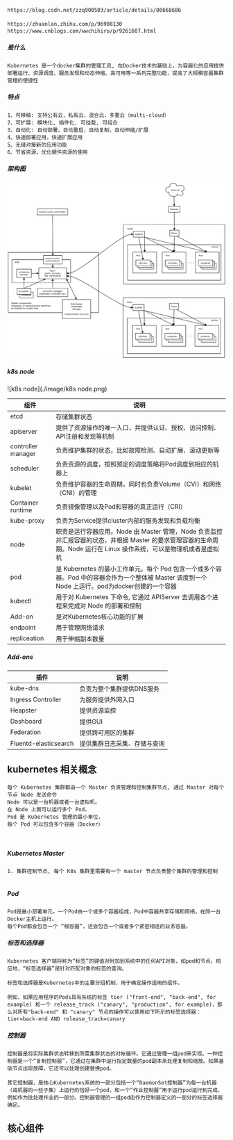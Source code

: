 ```
https://blog.csdn.net/zzq900503/article/details/80668686

https://zhuanlan.zhihu.com/p/96908130
https://www.cnblogs.com/wwchihiro/p/9261607.html
```

##### 是什么

```
Kubernetes 是一个docker集群的管理工具, 在Docker技术的基础上，为容器化的应用提供部署运行、资源调度、服务发现和动态伸缩、高可用等一系列完整功能，提高了大规模容器集群管理的便捷性
```

##### 特点

```
1、可移植: 支持公有云，私有云，混合云，多重云（multi-cloud）
2、可扩展: 模块化, 插件化, 可挂载, 可组合
3、自动化: 自动部署，自动重启，自动复制，自动伸缩/扩展
4、快速部署应用，快速扩展应用
5、无缝对接新的应用功能
6、节省资源，优化硬件资源的使用
```

##### 架构图

![Kubernetes架构图](./image/Kubernetes架构图.png)

##### k8s node

![k8s node](./image/k8s node.png)

| 组件               | 说明                                                         |
| ------------------ | ------------------------------------------------------------ |
| etcd               | 存储集群状态                                                 |
| apiserver          | 提供了资源操作的唯一入口，并提供认证、授权、访问控制、API注册和发现等机制 |
| controller manager | 负责维护集群的状态，比如故障检测、自动扩展、滚动更新等       |
| scheduler          | 负责资源的调度，按照预定的调度策略将Pod调度到相应的机器上    |
| kubelet            | 负责维护容器的生命周期，同时也负责Volume（CVI）和网络（CNI）的管理 |
| Container runtime  | 负责镜像管理以及Pod和容器的真正运行（CRI）                   |
| kube-proxy         | 负责为Service提供cluster内部的服务发现和负载均衡             |
| node               | 职责是运行容器应用。Node 由 Master 管理，Node 负责监控并汇报容器的状态，并根据 Master 的要求管理容器的生命周期。Node 运行在 Linux 操作系统，可以是物理机或者是虚拟机 |
| pod                | 是 Kubernetes 的最小工作单元。每个 Pod 包含一个或多个容器。Pod 中的容器会作为一个整体被 Master 调度到一个 Node 上运行。pod为docker创建的一个容器 |
| kubectl            | 用于对 Kubernetes 下命令, 它通过 APIServer 去调用各个进程来完成对 Node 的部署和控制 |
| Add-on             | 是对Kubernetes核心功能的扩展                                 |
| endpoint           | 用于管理网络请求                                             |
| repliceation       | 用于伸缩副本数量                                             |

##### Add-ons

| 插件                  | 说明                         |
| --------------------- | ---------------------------- |
| kube-dns              | 负责为整个集群提供DNS服务    |
| Ingress Controller    | 为服务提供外网入口           |
| Heapster              | 提供资源监控                 |
| Dashboard             | 提供GUI                      |
| Federation            | 提供跨可用区的集群           |
| Fluentd-elasticsearch | 提供集群日志采集、存储与查询 |





## kubernetes 相关概念

```
每个 Kubernetes 集群都由一个 Master 负责管理和控制集群节点, 通过 Master 对每个节点 Node 发送命令
Node 可以是一台机器或者一台虚拟机。
在 Node 上面可以运行多个 Pod，
Pod 是 Kubernetes 管理的最小单位，
每个 Pod 可以包含多个容器（Docker）



```

##### Kubernetes Master

```
1. 集群控制节点, 每个 K8s 集群里需要有一个 master 节点负责整个集群的管理和控制


```



##### Pod

```
Pod是最小部署单元，一个Pod由一个或多个容器组成，Pod中容器共享存储和网络，在同一台Docker主机上运行。
每个Pod都会包含一个 “根容器”，还会包含一个或者多个紧密相连的业务容器。 
```

##### 标签和选择器

```
Kubernetes 客户端将称为“标签”的键值对附加到系统中的任何API对象，如pod和节点。相应地，“标签选择器”是针对匹配对象的标签的查询。

标签和选择器是Kubernetes中的主要分组机制，用于确定操作适用的组件。

例如，如果应用程序的Pods具有系统的标签 tier ("front-end", "back-end", for example) 和一个 release_track ("canary", "production", for example)，那么对所有"back-end" 和 "canary" 节点的操作可以使用如下所示的标签选择器：
tier=back-end AND release_track=canary 
```

##### 控制器

```
控制器是将实际集群状态转移到所需集群状态的对帐循环。它通过管理一组pod来实现。一种控制器是一个“复制控制器”，它通过在集群中运行指定数量的pod副本来处理复制和缩放。如果基础节点出现故障，它还可以处理创建替换pod。

其它控制器，是核心Kubernetes系统的一部分包括一个“DaemonSet控制器”为每一台机器（或机器的一些子集）上运行的恰好一个pod，和一个“作业控制器”用于运行pod运行到完成，例如作为批处理作业的一部分。控制器管理的一组pod由作为控制器定义的一部分的标签选择器确定。
```

## 核心组件

